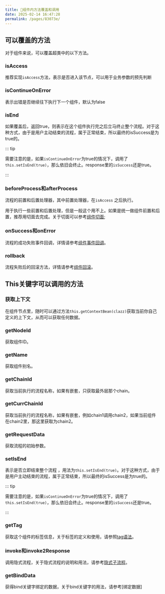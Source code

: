 ```yaml
---
title: 🛀组件内方法覆盖和调用
date: 2025-02-14 16:47:28
permalink: /pages/83073e/
---
```


## 可以覆盖的方法



对于组件来说，可以覆盖超类中的以下方法。



### isAccess

推荐实现`isAccess`方法，表示是否进入该节点，可以用于业务参数的预先判断



### isContinueOnError

表示出错是否继续往下执行下一个组件，默认为false



### isEnd

如果覆盖后，返回true，则表示在这个组件执行完之后立马终止整个流程。对于这种方式，由于是用户主动结束的流程，属于正常结束，所以最终的isSuccess是为true的。

::: tip

需要注意的是，如果`isContinueOnError`为true的情况下，调用了`this.setIsEnd(true)`，那么依旧会终止。response里的`isSuccess`还是true。

:::



### beforeProcess和afterProcess

流程的前置和后置处理器，其中前置处理器，在`isAccess` 之后执行。

用于执行一些前置和后置处理，但是一般这个用不上。如果是统一做组件前置和后置，推荐用切面去完成。关于切面可以参考[组件切面](/pages/2373f5/);

### onSuccess和onError

流程的成功失败事件回调，详情请参考[组件事件回调](/pages/3ee755/)。



### rollback
流程失败后的回滚方法，详情请参考[组件回滚](/pages/y172l7/)。




## This关键字可以调用的方法



### 获取上下文

在组件节点里，随时可以通过方法`this.getContextBean(clazz)`获取当前你自己定义的上下文，从而可以获取任何数据。



### getNodeId

获取组件ID。



### getName

获取组件别名。



### getChainId

获取当前执行的流程名称，如果有嵌套，只获取最外层那个chain。

### getCurrChainId

获取当前执行的流程名称，如果有嵌套，例如chain1调用chain2，如果当前组件在chain2里，那这里获取为chain2。

### getRequestData

获取流程的初始参数。


### setIsEnd

表示是否立即结束整个流程 ，用法为`this.setIsEnd(true)`。对于这种方式，由于是用户主动结束的流程，属于正常结束，所以最终的isSuccess是为true的。

::: tip

需要注意的是，如果`isContinueOnError`为true的情况下，调用了`this.setIsEnd(true)`，那么依旧会终止。response里的`isSuccess`还是true。

:::


### getTag

获取这个组件的标签信息，关于标签的定义和使用，请参照[tag语法](/pages/cc24b8/)。

### invoke和invoke2Response

调用隐式流程，关于隐式流程的说明和用法，请参考[隐式子流程](/pages/80e873/)。

### getBindData<Badge text="v2.13.0+"/>

获得bind关键字绑定的数据，关于bind关键字的用法，请参考[绑定数据]